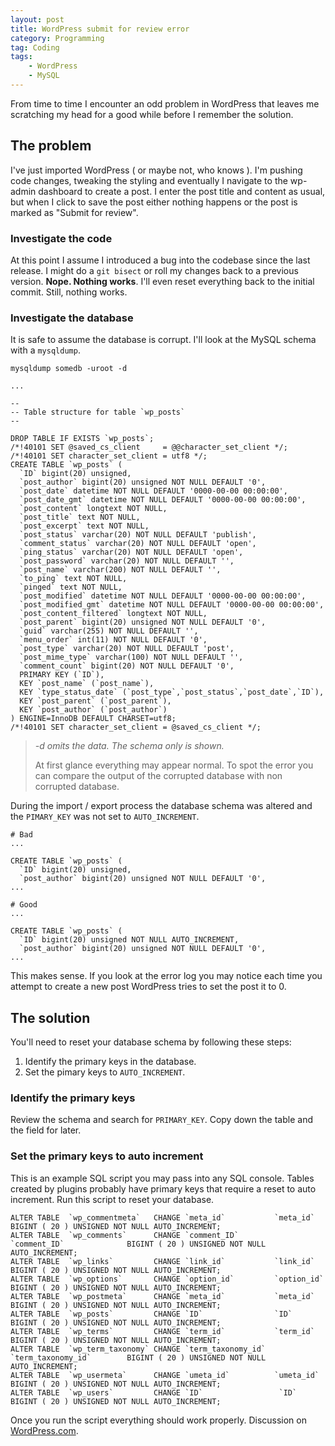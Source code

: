 ```yaml
---
layout: post
title: WordPress submit for review error
category: Programming
tag: Coding
tags:
    - WordPress
    - MySQL
---
```


From time to time I encounter an odd problem in WordPress that leaves me scratching my head for a good while before I remember the solution.

## The problem

I've just imported WordPress ( or maybe not, who knows ).
I'm pushing code changes, tweaking the styling and eventually I navigate to the wp-admin dashboard to create a post.
I enter the post title and content as usual, but when I click to save the post either nothing happens or the post is marked as "Submit for review".

### Investigate the code

At this point I assume I introduced a bug into the codebase since the last release.
I might do a `git bisect` or roll my changes back to a previous version.
**Nope.
Nothing works**.
I'll even reset everything back to the initial commit.
Still, nothing works.

### Investigate the database

It is safe to assume the database is corrupt.
I'll look at the MySQL schema with a `mysqldump`. 

    mysqldump somedb -uroot -d 

    ...

    --
    -- Table structure for table `wp_posts`
    --

    DROP TABLE IF EXISTS `wp_posts`;
    /*!40101 SET @saved_cs_client     = @@character_set_client */;
    /*!40101 SET character_set_client = utf8 */;
    CREATE TABLE `wp_posts` (
      `ID` bigint(20) unsigned,
      `post_author` bigint(20) unsigned NOT NULL DEFAULT '0',
      `post_date` datetime NOT NULL DEFAULT '0000-00-00 00:00:00',
      `post_date_gmt` datetime NOT NULL DEFAULT '0000-00-00 00:00:00',
      `post_content` longtext NOT NULL,
      `post_title` text NOT NULL,
      `post_excerpt` text NOT NULL,
      `post_status` varchar(20) NOT NULL DEFAULT 'publish',
      `comment_status` varchar(20) NOT NULL DEFAULT 'open',
      `ping_status` varchar(20) NOT NULL DEFAULT 'open',
      `post_password` varchar(20) NOT NULL DEFAULT '',
      `post_name` varchar(200) NOT NULL DEFAULT '',
      `to_ping` text NOT NULL,
      `pinged` text NOT NULL,
      `post_modified` datetime NOT NULL DEFAULT '0000-00-00 00:00:00',
      `post_modified_gmt` datetime NOT NULL DEFAULT '0000-00-00 00:00:00',
      `post_content_filtered` longtext NOT NULL,
      `post_parent` bigint(20) unsigned NOT NULL DEFAULT '0',
      `guid` varchar(255) NOT NULL DEFAULT '',
      `menu_order` int(11) NOT NULL DEFAULT '0',
      `post_type` varchar(20) NOT NULL DEFAULT 'post',
      `post_mime_type` varchar(100) NOT NULL DEFAULT '',
      `comment_count` bigint(20) NOT NULL DEFAULT '0',
      PRIMARY KEY (`ID`),
      KEY `post_name` (`post_name`),
      KEY `type_status_date` (`post_type`,`post_status`,`post_date`,`ID`),
      KEY `post_parent` (`post_parent`),
      KEY `post_author` (`post_author`)
    ) ENGINE=InnoDB DEFAULT CHARSET=utf8;
    /*!40101 SET character_set_client = @saved_cs_client */;

> *-d omits the data. The schema only is shown.*
>
> At first glance everything may appear normal.
> To spot the error you can compare the output of the corrupted database with non corrupted database.

During the import / export process the database schema was altered and the `PIMARY_KEY` was not set to `AUTO_INCREMENT`.


    # Bad
    ...

    CREATE TABLE `wp_posts` (
      `ID` bigint(20) unsigned,
      `post_author` bigint(20) unsigned NOT NULL DEFAULT '0',
    ...

    # Good
    ...

    CREATE TABLE `wp_posts` (
      `ID` bigint(20) unsigned NOT NULL AUTO_INCREMENT,
      `post_author` bigint(20) unsigned NOT NULL DEFAULT '0',
    ...

This makes sense.
If you look at the error log you may notice each time you attempt to create a new post WordPress tries to set the post it to 0.

## The solution

You'll need to reset your database schema by following these steps:

1. Identify the primary keys in the database.
2. Set the pimary keys to `AUTO_INCREMENT`.

### Identify the primary keys

Review the schema and search for `PRIMARY_KEY`.
Copy down the table and the field for later.

### Set the primary keys to auto increment

This is an example SQL script you may pass into any SQL console.
Tables created by plugins probably have primary keys that require a reset to auto increment.
Run this script to reset your database.

    ALTER TABLE  `wp_commentmeta`   CHANGE `meta_id`           `meta_id`                 BIGINT ( 20 ) UNSIGNED NOT NULL AUTO_INCREMENT;
    ALTER TABLE  `wp_comments`      CHANGE `comment_ID`        `comment_ID`              BIGINT ( 20 ) UNSIGNED NOT NULL AUTO_INCREMENT;
    ALTER TABLE  `wp_links`         CHANGE `link_id`           `link_id`                 BIGINT ( 20 ) UNSIGNED NOT NULL AUTO_INCREMENT;
    ALTER TABLE  `wp_options`       CHANGE `option_id`         `option_id`               BIGINT ( 20 ) UNSIGNED NOT NULL AUTO_INCREMENT;
    ALTER TABLE  `wp_postmeta`      CHANGE `meta_id`           `meta_id`                 BIGINT ( 20 ) UNSIGNED NOT NULL AUTO_INCREMENT;
    ALTER TABLE  `wp_posts`         CHANGE `ID`                `ID`                      BIGINT ( 20 ) UNSIGNED NOT NULL AUTO_INCREMENT;
    ALTER TABLE  `wp_terms`         CHANGE `term_id`           `term_id`                 BIGINT ( 20 ) UNSIGNED NOT NULL AUTO_INCREMENT;
    ALTER TABLE  `wp_term_taxonomy` CHANGE `term_taxonomy_id`  `term_taxonomy_id`        BIGINT ( 20 ) UNSIGNED NOT NULL AUTO_INCREMENT;
    ALTER TABLE  `wp_usermeta`      CHANGE `umeta_id`          `umeta_id`                BIGINT ( 20 ) UNSIGNED NOT NULL AUTO_INCREMENT;
    ALTER TABLE  `wp_users`         CHANGE `ID`                 `ID`                     BIGINT ( 20 ) UNSIGNED NOT NULL AUTO_INCREMENT;

Once you run the script everything should work properly. Discussion on [WordPress.com](http://wordpress.org/support/topic/a-cause-of-the-submit-for-review-problem).
